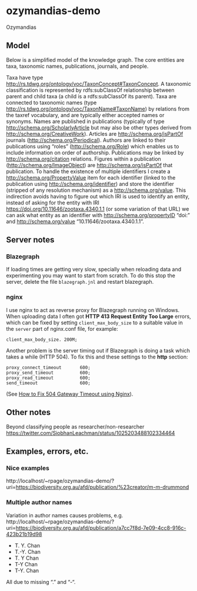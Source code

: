 # ozymandias-demo
Ozymandias

## Model

Below is a simplified model of the knowledge graph. The core entities are taxa, taxonomic names, publications, journals, and people.

Taxa have type http://rs.tdwg.org/ontology/voc/TaxonConcept#TaxonConcept. A taxonomic classification is represented by rdfs:subClassOf relationship between parent and child taxa (a child is a rdfs:subClassOf its parent). Taxa are connected to taxonomic names (type http://rs.tdwg.org/ontology/voc/TaxonName#TaxonName) by relations from the taxref vocabulary, and are typically either accepted names or synonyms. Names are published in publications (typically of type http://schema.org/ScholarlyArticle but may also be other types derived from http://schema.org/CreativeWork). Articles are http://schema.org/isPartOf journals (http://schema.org/Periodical). Authors are linked to their publications using “roles” (http://schema.org/Role) which enables us to include information on order of authorship. Publications may be linked by http://schema.org/citation relations. Figures within a publication (http://schema.org/ImageObject) are http://schema.org/isPartOf that publication. To handle the existence of multiple identifiers I create a http://schema.org/PropertyValue item for each identifier (linked to the publication using http://schema.org/identifier) and store the identifier (stripped of any resolution mechanism) as a http://schema.org/value. This indirection avoids having to figure out which IRI is used to identify an entity, instead of asking for the entity with IRI https://doi.org/10.11646/zootaxa.4340.1.1 (or some variation of that URL) we can ask what entity as an identifier with http://schema.org/propertyID “doi:” and http://schema.org/value “10.11646/zootaxa.4340.1.1”.


## Server notes

### Blazegraph

If loading times are getting very slow, specially when reloading data and experimenting you may want to start from scratch. To do this stop the server, delete the file ```blazegraph.jnl``` and restart blazegraph.

### nginx

I use nginx to act as reverse proxy for Blazegraph running on Windows. When uploading data I often got **HTTP 413 Request Entity Too Large** errors, which can be fixed by setting ```client_max_body_size``` to a suitable value in the ```server``` part of nginx.conf file, for example:

```
client_max_body_size. 200M;
```

Another problem is the server timing out if Blazegraph is doing a task which takes a while (HTTP 504). To fix this and these settings to the **http** section:

```
proxy_connect_timeout       600;
proxy_send_timeout          600;
proxy_read_timeout          600;
send_timeout                600;
```

(See [How to Fix 504 Gateway Timeout using Nginx](https://www.scalescale.com/tips/nginx/504-gateway-time-out-using-nginx/)).

## Other notes

Beyond classifying people as researcher/non-researcher https://twitter.com/SiobhanLeachman/status/1025203488102334464

## Examples, errors, etc.

### Nice examples

http://localhost/~rpage/ozymandias-demo/?uri=https://biodiversity.org.au/afd/publication/%23creator/m-m-drummond



### Multiple author names

Variation in author names causes problems, e.g. http://localhost/~rpage/ozymandias-demo/?uri=https://biodiversity.org.au/afd/publication/a7cc7f8d-7e09-4cc8-916c-423b21b19d98 
- T. Y. Chan
- T.-Y. Chan
- T. Y Chan
- T-Y Chan
- T-Y. Chan

All due to missing “.” and “-“.

